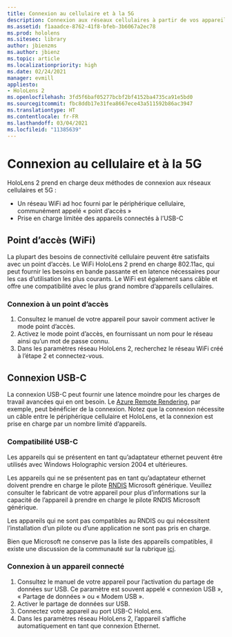 ```yaml
---
title: Connexion au cellulaire et à la 5G
description: Connexion aux réseaux cellulaires à partir de vos appareils HoloLens de réalité mixte.
ms.assetid: f1aaadce-8762-41f8-bfeb-3b6067a2ec78
ms.prod: hololens
ms.sitesec: library
author: jbienzms
ms.author: jbienz
ms.topic: article
ms.localizationpriority: high
ms.date: 02/24/2021
manager: evmill
appliesto:
- HoloLens 2
ms.openlocfilehash: 3fd5f6baf05277bcbf2bf4152ba4735ca91e5bd0
ms.sourcegitcommit: fbc8ddb17e31fea8667ece43a511592b86ac3947
ms.translationtype: HT
ms.contentlocale: fr-FR
ms.lasthandoff: 03/04/2021
ms.locfileid: "11385639"
---
```

# <a name="connect-to-cellular-and-5g"></a>Connexion au cellulaire et à la 5G

HoloLens 2 prend en charge deux méthodes de connexion aux réseaux cellulaires et 5G :

- Un réseau WiFi ad hoc fourni par le périphérique cellulaire, communément appelé « point d’accès »
- Prise en charge limitée des appareils connectés à l’USB-C

## <a name="hotspot-wifi"></a>Point d’accès (WiFi)

La plupart des besoins de connectivité cellulaire peuvent être satisfaits avec un point d’accès. Le WiFi HoloLens 2 prend en charge 802.11ac, qui peut fournir les besoins en bande passante et en latence nécessaires pour les cas d’utilisation les plus courants. Le WiFi est également sans câble et offre une compatibilité avec le plus grand nombre d’appareils cellulaires.

### <a name="connecting-to-a-hotspot"></a>Connexion à un point d’accès

1. Consultez le manuel de votre appareil pour savoir comment activer le mode point d’accès.
1. Activez le mode point d’accès, en fournissant un nom pour le réseau ainsi qu’un mot de passe connu.
1. Dans les paramètres réseau HoloLens 2, recherchez le réseau WiFi créé à l’étape 2 et connectez-vous.

## <a name="usb-c-tethering"></a>Connexion USB-C

La connexion USB-C peut fournir une latence moindre pour les charges de travail avancées qui en ont besoin. Le [Azure Remote Rendering](https://azure.microsoft.com/services/remote-rendering), par exemple, peut bénéficier de la connexion. Notez que la connexion nécessite un câble entre le périphérique cellulaire et HoloLens, et la connexion est prise en charge par un nombre limité d’appareils.

### <a name="usb-c-compatibility"></a>Compatibilité USB-C

Les appareils qui se présentent en tant qu’adaptateur ethernet peuvent être utilisés avec Windows Holographic version 2004 et ultérieures.

Les appareils qui ne se présentent pas en tant qu’adaptateur ethernet doivent prendre en charge le pilote [RNDIS](https://docs.microsoft.com/windows-hardware/drivers/network/overview-of-remote-ndis--rndis-) Microsoft générique. Veuillez consulter le fabricant de votre appareil pour plus d’informations sur la capacité de l’appareil à prendre en charge le pilote RNDIS Microsoft générique.

Les appareils qui ne sont pas compatibles au RNDIS ou qui nécessitent l’installation d’un pilote ou d’une application ne sont pas pris en charge.

Bien que Microsoft ne conserve pas la liste des appareils compatibles, il existe une discussion de la communauté sur la rubrique [ici](https://aka.ms/HLCommunityCell).

### <a name="connecting-to-a-tethered-device"></a>Connexion à un appareil connecté

1. Consultez le manuel de votre appareil pour l’activation du partage de données sur USB. Ce paramètre est souvent appelé « connexion USB », « Partage de données » ou « Modem USB ».
1. Activer le partage de données sur USB.
1. Connectez votre appareil au port USB-C HoloLens.
1. Dans les paramètres réseau HoloLens 2, l’appareil s’affiche automatiquement en tant que connexion Ethernet.
